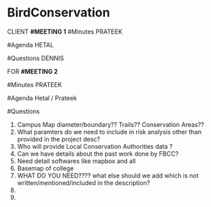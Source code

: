 # BirdConservation
CLIENT
**#MEETING 1**
#Minutes
PRATEEK

#Agenda
HETAL

#Questions
DENNIS

FOR **#MEETING 2**

#Minutes
PRATEEK

#Agenda
Hetal / Prateek

#Questions
1. Campus Map diameter/boundary?? Trails?? Conservation Areas??
2. What paramters do we need to include in risk analysis other than provided in the project desc?
3. Who will provide Local Conservation Authorities data ?
4. Can we have details about the past work done by FBCC?
5. Need detail softwares like mapbox and all
6. Basemap of college
7. WHAT DO YOU NEED???? what else should we add which is not written/mentioned/included in the description?
8.  
9. 






